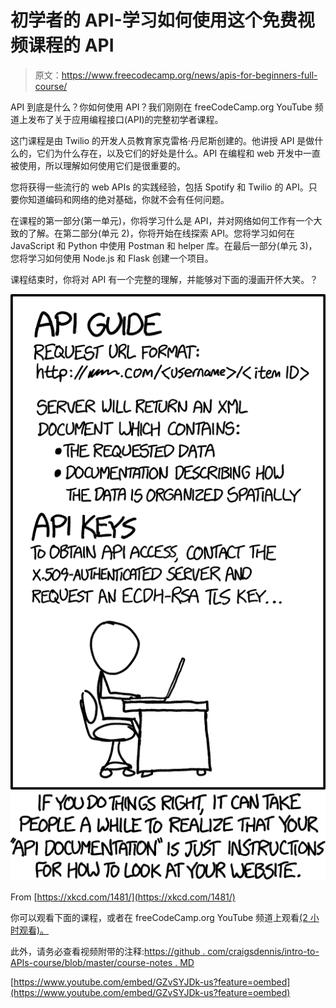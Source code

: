 # 初学者的 API-学习如何使用这个免费视频课程的 API

> 原文：<https://www.freecodecamp.org/news/apis-for-beginners-full-course/>

API 到底是什么？你如何使用 API？我们刚刚在 freeCodeCamp.org YouTube 频道上发布了关于应用编程接口(API)的完整初学者课程。

这门课程是由 Twilio 的开发人员教育家克雷格·丹尼斯创建的。他讲授 API 是做什么的，它们为什么存在，以及它们的好处是什么。API 在编程和 web 开发中一直被使用，所以理解如何使用它们是很重要的。

您将获得一些流行的 web APIs 的实践经验，包括 Spotify 和 Twilio 的 API。只要你知道编码和网络的绝对基础，你就不会有任何问题。

在课程的第一部分(第一单元)，你将学习什么是 API，并对网络如何工作有一个大致的了解。在第二部分(单元 2)，你将开始在线探索 API。您将学习如何在 JavaScript 和 Python 中使用 Postman 和 helper 库。在最后一部分(单元 3)，您将学习如何使用 Node.js 和 Flask 创建一个项目。

课程结束时，你将对 API 有一个完整的理解，并能够对下面的漫画开怀大笑。？

![image-3](img/97bac4052f85fad203d97880788985d1.png)

From [https://xkcd.com/1481/](https://xkcd.com/1481/)

你可以观看下面的课程，或者在 freeCodeCamp.org YouTube 频道上观看[(2 小时观看)。](https://www.youtube.com/watch?v=GZvSYJDk-us)

此外，请务必查看视频附带的注释:[https://github . com/craigsdennis/intro-to-APIs-course/blob/master/course-notes . MD](https://github.com/craigsdennis/intro-to-apis-course/blob/master/course-notes.md)

[https://www.youtube.com/embed/GZvSYJDk-us?feature=oembed](https://www.youtube.com/embed/GZvSYJDk-us?feature=oembed)
